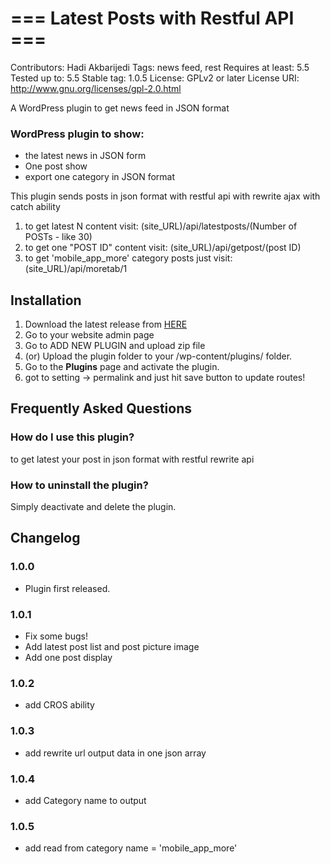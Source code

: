 # === Latest Posts with Restful API ===
Contributors: Hadi Akbarijedi
Tags: news feed, rest
Requires at least: 5.5
Tested up to: 5.5
Stable tag: 1.0.5
License: GPLv2 or later
License URI: http://www.gnu.org/licenses/gpl-2.0.html

A WordPress plugin to get news feed in JSON format

### WordPress plugin to show:

- the latest news in JSON form
- One post show
- export one category in JSON format

This plugin sends posts in json format with restful api with rewrite ajax with catch ability

1. to get latest N content visit: (site_URL)/api/latestposts/(Number of POSTs - like 30)
2. to get one "POST ID" content visit: (site_URL)/api/getpost/(post ID)
3. to get 'mobile_app_more' category posts just visit: (site_URL)/api/moretab/1

## Installation

1. Download the latest release from [HERE](https://github.com/akbarijedi/wp_restAPI_news_feed/releases/)
2. Go to your website admin page
3. Go to ADD NEW PLUGIN and upload zip file
4. (or) Upload the plugin folder to your /wp-content/plugins/ folder.
5. Go to the **Plugins** page and activate the plugin.
6. got to setting -> permalink and just hit save button to update routes!

## Frequently Asked Questions

### How do I use this plugin?

to get latest your post in json format with restful rewrite api

### How to uninstall the plugin?

Simply deactivate and delete the plugin.

## Changelog

### 1.0.0

- Plugin first released.

### 1.0.1

- Fix some bugs!
- Add latest post list and post picture image
- Add one post display

### 1.0.2

- add CROS ability

### 1.0.3

- add rewrite url output data in one json array

### 1.0.4

- add Category name to output

### 1.0.5

- add read from category name = 'mobile_app_more'
